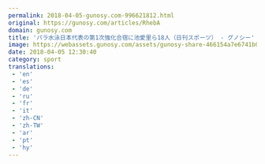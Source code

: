```yaml
---
permalink: 2018-04-05-gunosy.com-996621812.html
original: https://gunosy.com/articles/RhebA
domain: gunosy.com
title: 'パラ水泳日本代表の第1次強化合宿に池愛里ら18人（日刊スポーツ） - グノシー'
image: https://webassets.gunosy.com/assets/gunosy-share-466154a7e6741b0dbc8895ceff97e34818892a0e7dbc05d641d2606f8820dd35.jpg
date: 2018-04-05 12:30:40
category: sport
translations: 
 - 'en'
 - 'es'
 - 'de'
 - 'ru'
 - 'fr'
 - 'it'
 - 'zh-CN'
 - 'zh-TW'
 - 'ar'
 - 'pt'
 - 'hy'
---
```


